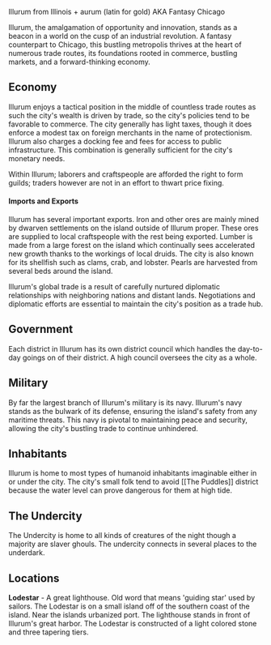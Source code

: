 Illurum from Illinois + aurum (latin for gold)
AKA Fantasy Chicago

Illurum, the amalgamation of opportunity and innovation, stands as a beacon in a world on the cusp of an industrial revolution. A fantasy counterpart to Chicago, this bustling metropolis thrives at the heart of numerous trade routes, its foundations rooted in commerce, bustling markets, and a forward-thinking economy.

## Economy
Illurum enjoys a tactical position in the middle of countless trade routes as such the city's wealth is driven by trade, so the city's policies tend to be favorable to commerce. The city generally has light taxes, though it does enforce a modest tax on foreign merchants in the name of protectionism. Illurum also charges a docking fee and fees for access to public infrastructure. This combination is generally sufficient for the city's monetary needs.

Within Illurum; laborers and craftspeople are afforded the right to form guilds; traders however are not in an effort to thwart price fixing.
#### Imports and Exports
Illurum has several important exports. Iron and other ores are mainly mined by dwarven settlements on the island outside of Illurum proper. These ores are supplied to local craftspeople with the rest being exported. Lumber is made from a large forest on the island which continually sees accelerated new growth thanks to the workings of local druids. The city is also known for its shellfish such as clams, crab, and lobster. Pearls are harvested from several beds around the island.

Illurum's global trade is a result of carefully nurtured diplomatic relationships with neighboring nations and distant lands. Negotiations and diplomatic efforts are essential to maintain the city's position as a trade hub.

## Government
Each district in Illurum has its own district council which handles the day-to-day goings on of their district. A high council oversees the city as a whole.

## Military
By far the largest branch of Illurum's military is its navy. Illurum's navy stands as the bulwark of its defense, ensuring the island's safety from any maritime threats. This navy is pivotal to maintaining peace and security, allowing the city's bustling trade to continue unhindered.

## Inhabitants
Illurum is home to most types of humanoid inhabitants imaginable either in or under the city. The city's small folk tend to avoid [[The Puddles]] district because the water level can prove dangerous for them at high tide.

## The Undercity
The Undercity is home to all kinds of creatures of the night though a majority are slaver ghouls. The undercity connects in several places to the underdark. 

## Locations
**Lodestar** - A great lighthouse. Old word that means 'guiding star' used by sailors. The Lodestar is on a small island off of the southern coast of the island. Near the islands urbanized port. The lighthouse stands in front of Illurum's great harbor. The Lodestar is constructed of a light colored stone and three tapering tiers.